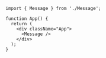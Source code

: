 ```tsx [|1]
import { Message } from './Message';

function App() {
  return (
    <div className="App">
      <Message />
    </div>
  );
}
```
<!-- .element data-trim data-line-numbers -->